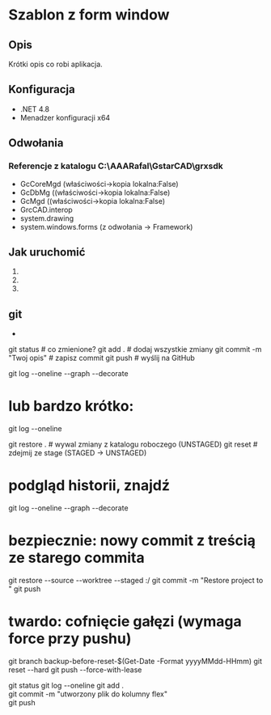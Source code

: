 ﻿# Szablon z form window

## Opis
Krótki opis co robi aplikacja.

## Konfiguracja
- .NET 4.8
- Menadzer konfiguracji x64


## Odwołania
### Referencje z katalogu C:\AAARafal\GstarCAD\grxsdk
- GcCoreMgd (właściwości->kopia lokalna:False)
- GcDbMg ((właściwości->kopia lokalna:False)
- GcMgd ((właściwości->kopia lokalna:False)
- GrcCAD.interop
- system.drawing
- system.windows.forms (z odwołania -> Framework)
## Jak uruchomić
1. 
2. 
3. 

## git
- 
git status                         # co zmienione?
git add .                          # dodaj wszystkie zmiany
git commit -m "Twoj opis"          # zapisz commit
git push                           # wyślij na GitHub

git log --oneline --graph --decorate
# lub bardzo krótko:
git log --oneline

git restore .                      # wywal zmiany z katalogu roboczego (UNSTAGED)
git reset                          # zdejmij ze stage (STAGED -> UNSTAGED)

# podgląd historii, znajdź <HASH>
git log --oneline --graph --decorate

# bezpiecznie: nowy commit z treścią ze starego commita
git restore --source <HASH> --worktree --staged :/
git commit -m "Restore project to <HASH>"
git push

# twardo: cofnięcie gałęzi (wymaga force przy pushu)
git branch backup-before-reset-$(Get-Date -Format yyyyMMdd-HHmm)
git reset --hard <HASH>
git push --force-with-lease

git status 
git log --oneline
git add .                          
git commit -m "utworzony plik do kolumny flex"          
git push